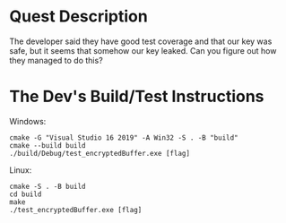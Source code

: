 # Quest Description

The developer said they have good test coverage and that our key was safe, but it seems that somehow our key leaked. Can you figure out how they managed to do this?


# The Dev's Build/Test Instructions

Windows:

```
cmake -G "Visual Studio 16 2019" -A Win32 -S . -B "build"
cmake --build build
./build/Debug/test_encryptedBuffer.exe [flag]
```

Linux:

```
cmake -S . -B build
cd build
make
./test_encryptedBuffer.exe [flag]
```